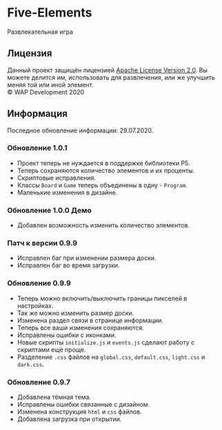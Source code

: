 # Five-Elements
Развлекательная игра

## Лицензия
Данный проект защищён лицензией [Apache License Version 2.0](https://www.apache.org/licenses/LICENSE-2.0.txt). 
Вы можете делится им, использовать для развлечения, или же улучшить меняя той или иной элемент.  
© WAP Development 2020

## Информация
Последное обновление информации: 29.07.2020.

### Обновление 1.0.1
- Проект теперь не нуждается в поддержке библиотеки P5.
- Теперь сохраняются количество элементов и их проценты.
- Скриптовые исправления.
- Классы `Board` и `Game` теперь объединены в одну - `Program`.
- Маленькие изменения в дизайне.

### Обновление 1.0.0 Демо
- Добавлен возможность изменить количество элементов.

### Патч к версии 0.9.9
- Исправлен баг при изменении размера доски.
- Исправлен баг во время загрузки.

### Обновление 0.9.9
- Теперь можно включить/выключить границы пикселей в настройках.
- Так же можно изменить размер доски.
- Изменена раздел связи в странице информации.
- Теперь все ваши изменения сохраняются.
- Исправлены ошибки с иконками.
- Новые скрипты `initialize.js` и `events.js` сделают работу с скриптами ещё проще.
- Разделение `.css` файлов на `global.css`, `default.css`, `light.css` и `dark.css`.

### Обновление 0.9.7
- Добавлена тёмная тема.
- Исправлены ошибки связанные с дизайном.
- Изменена конструкция `html` и `css` файлов.
- Добавлена загрузка при открытии.
